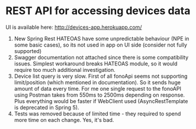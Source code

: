 # REST API for accessing devices data

UI is available here: http://devices-app.herokuapp.com/


1. New Spring Rest HATEOAS have some unpredictable behaviour (NPE in some basic cases), so its not used in app on UI side (consider not fully supported)
1. Swagger documentation not attached since there is some compatibility issues. Simplest workaround breaks HATEOAS module, so it would require too much additional investigation.
1. Device list query is very slow. First of all fonoApi seems not supporting limit/position (which mentioned in documentation). So it sends huge amount of data every time. For me one single request to the fonoAPI using Postman takes from 550ms to 2500ms depending on response. Plus everything would be faster if WebClient used (AsyncRestTemplate is deprecated in Spring 5).
1. Tests was removed because of limited time - they required to spend more time on each change. Yes, it's bad. 